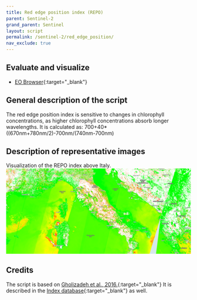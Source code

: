```yaml
---
title: Red edge position index (REPO)
parent: Sentinel-2
grand_parent: Sentinel
layout: script
permalink: /sentinel-2/red_edge_position/
nav_exclude: true
---
```



## Evaluate and visualize

  - [EO Browser](https://apps.sentinel-hub.com/eo-browser/?lat=42.102&lng=13.041&zoom=7&time=2019-06-30&preset=CUSTOM&datasource=Sentinel-3%20OLCI&layers=B01,B02,B03&evalscript=aWYgKChCMDUrQjA0KT09MCkgcmV0dXJuIFsxLDEsMV0KCnZhciB2YWwgPSAoQjA1LUIwNCkvKEIwNStCMDQpOwoKcmV0dXJuIGNvbG9yQmxlbmQoCiAgdmFsLAogIFstMSwtMC43NSwtMC41LC0wLjI1LDAsMC4yNSwwLjUsMC43NSwxXSwKICBbWzgwLzI1NSwwLDEzMy8yNTVdLAogICBbMjkvMjU1LDAsMjA0LzI1NV0sCiAgIFswLDAsMV0sCiAgIFs1Mi8yNTUsMTA2LzI1NSwxXSwKICAgWzAsMSwwXSwKICAgWzEsMSwwXSwKICAgWzEsMTYwLzI1NSwwXSwKICAgWzEsOTIvMjU1LDBdLAogICBbMSwwLDBdXSk7){:target="_blank"}

## General description of the script
The red edge position index is sensitive to changes in chlorophyll concentrations, as higher chlorophyll concentrations absorb longer wavelengths. It is calculated as: 700+40*((670nm+780nm/2)-700nm/(740nm-700nm)


## Description of representative images

Visualization of the REPO index above Italy.
![REPO](fig/fig1.png)

## Credits

The script is based on [Gholizadeh et al., 2016.](https://www.mdpi.com/1999-4907/7/10/226){:target="_blank"}
It is described in the [Index database](https://www.indexdatabase.de/db/i-single.php?id=196){:target="_blank"} as well. 